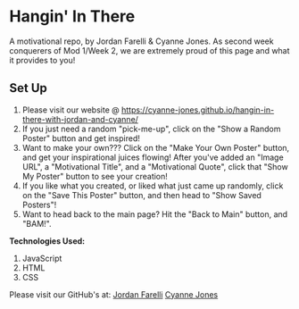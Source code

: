 # Hangin' In There

A motivational repo, by Jordan Farelli & Cyanne Jones.
As second week conquerers of Mod 1/Week 2, we are extremely proud of this page and what it provides to you!

## Set Up

1. Please visit our website @ https://cyanne-jones.github.io/hangin-in-there-with-jordan-and-cyanne/
2. If you just need a random "pick-me-up", click on the "Show a Random Poster" button and get inspired!
3. Want to make your own??? Click on the "Make Your Own Poster" button, and get your inspirational juices flowing! After you've added an "Image URL", a "Motivational Title", and a "Motivational Quote", click that "Show My Poster" button to see your creation!
4. If you like what you created, or liked what just came up randomly, click on the "Save This Poster" button, and then head to "Show Saved Posters"!
5. Want to head back to the main page? Hit the "Back to Main" button, and "BAM!".


**Technologies Used:**

1. JavaScript
2. HTML
3. CSS  

Please visit our GitHub's at:
[Jordan Farelli](https://github.com/jfarelli)
[Cyanne Jones](https://github.com/Cyanne-Jones)
